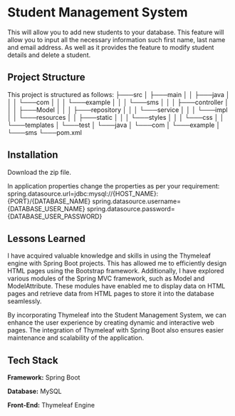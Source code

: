 
# Student Management System

This will allow you to add new students to your database. This feature will allow you to input all the necessary information such first name, last name and email address. As well as it provides the feature to modify student details and delete a student.

## Project Structure

This project is structured as follows:
├───src
│   ├───main
│   │   ├───java
│   │   │   └───com
│   │   │       └───example
│   │   │           └───sms
│   │   │               ├───controller
│   │   │               ├───Model
│   │   │               ├───repository
│   │   │               └───service
│   │   │                   └───impl
│   │   └───resources
│   │       ├───static
│   │       │   └───styles
│   │       │       └───css
│   │       └───templates
│   └───test
│       └───java
│           └───com
│               └───example
│                   └───sms
└───pom.xml
 
## Installation

Download the zip file.

In application properties change the properties as per your requirement:
spring.datasource.url=jdbc:mysql://{HOST_NAME}:{PORT}/{DATABASE_NAME}
spring.datasource.username={DATABASE_USER_NAME}
spring.datasource.password={DATABASE_USER_PASSWORD}

    
## Lessons Learned

I have acquired valuable knowledge and skills in using the Thymeleaf engine with Spring Boot projects. This has allowed me to efficiently design HTML pages using the Bootstrap framework. Additionally, I have explored various modules of the Spring MVC framework, such as Model and ModelAttribute. These modules have enabled me to display data on HTML pages and retrieve data from HTML pages to store it into the database seamlessly.

By incorporating Thymeleaf into the Student Management System, we can enhance the user experience by creating dynamic and interactive web pages. The integration of Thymeleaf with Spring Boot also ensures easier maintenance and scalability of the application.



## Tech Stack

**Framework:** Spring Boot

**Database:** MySQL

**Front-End:** Thymeleaf Engine


